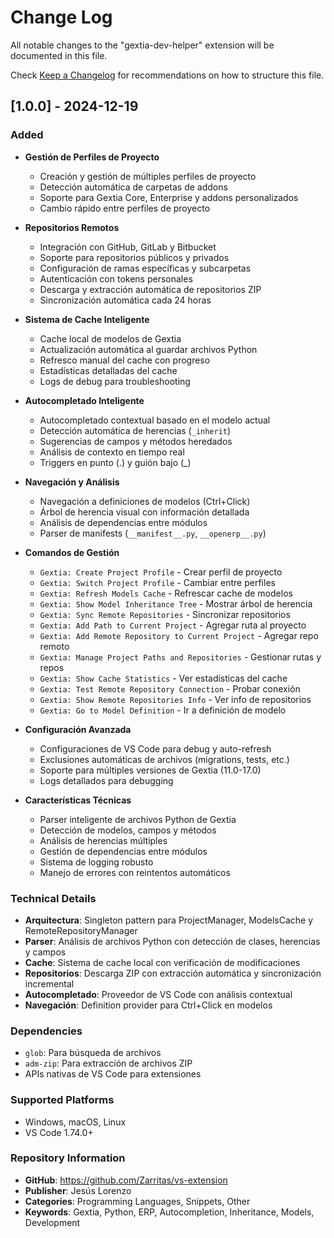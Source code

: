 # Change Log

All notable changes to the "gextia-dev-helper" extension will be documented in this file.

Check [Keep a Changelog](http://keepachangelog.com/) for recommendations on how to structure this file.

## [1.0.0] - 2024-12-19

### Added
- **Gestión de Perfiles de Proyecto**
  - Creación y gestión de múltiples perfiles de proyecto
  - Detección automática de carpetas de addons
  - Soporte para Gextia Core, Enterprise y addons personalizados
  - Cambio rápido entre perfiles de proyecto

- **Repositorios Remotos**
  - Integración con GitHub, GitLab y Bitbucket
  - Soporte para repositorios públicos y privados
  - Configuración de ramas específicas y subcarpetas
  - Autenticación con tokens personales
  - Descarga y extracción automática de repositorios ZIP
  - Sincronización automática cada 24 horas

- **Sistema de Cache Inteligente**
  - Cache local de modelos de Gextia
  - Actualización automática al guardar archivos Python
  - Refresco manual del cache con progreso
  - Estadísticas detalladas del cache
  - Logs de debug para troubleshooting

- **Autocompletado Inteligente**
  - Autocompletado contextual basado en el modelo actual
  - Detección automática de herencias (`_inherit`)
  - Sugerencias de campos y métodos heredados
  - Análisis de contexto en tiempo real
  - Triggers en punto (.) y guión bajo (_)

- **Navegación y Análisis**
  - Navegación a definiciones de modelos (Ctrl+Click)
  - Árbol de herencia visual con información detallada
  - Análisis de dependencias entre módulos
  - Parser de manifests (`__manifest__.py`, `__openerp__.py`)

- **Comandos de Gestión**
  - `Gextia: Create Project Profile` - Crear perfil de proyecto
  - `Gextia: Switch Project Profile` - Cambiar entre perfiles
  - `Gextia: Refresh Models Cache` - Refrescar cache de modelos
  - `Gextia: Show Model Inheritance Tree` - Mostrar árbol de herencia
  - `Gextia: Sync Remote Repositories` - Sincronizar repositorios
  - `Gextia: Add Path to Current Project` - Agregar ruta al proyecto
  - `Gextia: Add Remote Repository to Current Project` - Agregar repo remoto
  - `Gextia: Manage Project Paths and Repositories` - Gestionar rutas y repos
  - `Gextia: Show Cache Statistics` - Ver estadísticas del cache
  - `Gextia: Test Remote Repository Connection` - Probar conexión
  - `Gextia: Show Remote Repositories Info` - Ver info de repositorios
  - `Gextia: Go to Model Definition` - Ir a definición de modelo

- **Configuración Avanzada**
  - Configuraciones de VS Code para debug y auto-refresh
  - Exclusiones automáticas de archivos (migrations, tests, etc.)
  - Soporte para múltiples versiones de Gextia (11.0-17.0)
  - Logs detallados para debugging

- **Características Técnicas**
  - Parser inteligente de archivos Python de Gextia
  - Detección de modelos, campos y métodos
  - Análisis de herencias múltiples
  - Gestión de dependencias entre módulos
  - Sistema de logging robusto
  - Manejo de errores con reintentos automáticos

### Technical Details
- **Arquitectura**: Singleton pattern para ProjectManager, ModelsCache y RemoteRepositoryManager
- **Parser**: Análisis de archivos Python con detección de clases, herencias y campos
- **Cache**: Sistema de cache local con verificación de modificaciones
- **Repositorios**: Descarga ZIP con extracción automática y sincronización incremental
- **Autocompletado**: Proveedor de VS Code con análisis contextual
- **Navegación**: Definition provider para Ctrl+Click en modelos

### Dependencies
- `glob`: Para búsqueda de archivos
- `adm-zip`: Para extracción de archivos ZIP
- APIs nativas de VS Code para extensiones

### Supported Platforms
- Windows, macOS, Linux
- VS Code 1.74.0+

### Repository Information
- **GitHub**: https://github.com/Zarritas/vs-extension
- **Publisher**: Jesús Lorenzo
- **Categories**: Programming Languages, Snippets, Other
- **Keywords**: Gextia, Python, ERP, Autocompletion, Inheritance, Models, Development